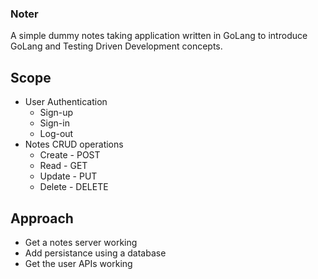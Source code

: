 ### Noter

A simple dummy notes taking application written in GoLang to introduce GoLang and Testing Driven Development concepts.

## Scope

- User Authentication
    - Sign-up
    - Sign-in
    - Log-out
- Notes CRUD operations
    - Create - POST
    - Read  - GET
    - Update - PUT
    - Delete - DELETE

## Approach

- Get a notes server working
- Add persistance using a database
- Get the user APIs working
